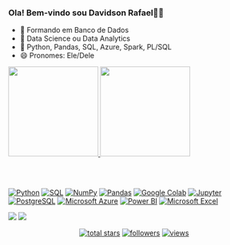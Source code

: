 
 ### Ola! Bem-vindo sou Davidson Rafael👋🏾


- 🔭 Formando em Banco de Dados
- 🔎 Data Science ou Data Analytics
- 🌱 Python, Pandas, SQL, Azure, Spark, PL/SQL
- 😄 Pronomes: Ele/Dele

<div>
  <a href="https://github.com/davidsonnunes">
  <img height="180em" src="https://github-readme-stats.vercel.app/api?username=davidsonnunes&show_icons=true&theme=merko&include_all_commits=true&count_private=true"/>
  <img height="180em" src="https://github-readme-stats.vercel.app/api/top-langs/?username=davidsonnunes&layout=compact&langs_count=7&theme=merko"/>
</div>

##
<p>
<!-- Social badges section --> 
<div style="display: inline_block"><br>
<!-- <img align="center" alt="python" height="60" width="60" src="https://cdn.jsdelivr.net/gh/devicons/devicon/icons/python/python-original-wordmark.svg"> 
<img align="center" alt="pandas" height="60" width="60" src="https://cdn.jsdelivr.net/gh/devicons/devicon/icons/pandas/pandas-original-wordmark.svg"> 
<img align="center" alt="jupyter" height="60" width="60" src="https://cdn.jsdelivr.net/gh/devicons/devicon/icons/jupyter/jupyter-original-wordmark.svg"> 
<img align="center" alt="sql" height="60" width="60" src="https://cdn.jsdelivr.net/gh/devicons/devicon/icons/mysql/mysql-original-wordmark.svg"> 
<img align="center" alt="azure" height="60" width="60" src="https://cdn.jsdelivr.net/gh/devicons/devicon/icons/azure/azure-original.svg">  -->

<a href="#"><img alt="Python" src="https://img.shields.io/badge/Python-14354C.svg?logo=python&logoColor=white"></a>
<a href="#"><img alt="SQL" src="https://custom-icon-badges.herokuapp.com/badge/SQL-025E8C.svg?logo=database&logoColor=white"></a>
<a href="#"><img alt="NumPy" src="https://img.shields.io/badge/Numpy-013243.svg?logo=numpy&logoColor=white"></a>
<a href="#"><img alt="Pandas" src="https://img.shields.io/badge/Pandas-150458.svg?logo=pandas&logoColor=white"></a>
<a href="#"><img alt="Google Colab" src="https://img.shields.io/badge/Google%20Colab-F9AB00.svg?logo=googlecolab&logoColor=white"></a>
<a href="#"><img alt="Jupyter" src="https://img.shields.io/badge/Jupyter-F37626.svg?logo=Jupyter&logoColor=white"></a>
<a href="#"><img alt="PostgreSQL" src ="https://img.shields.io/badge/PostgreSQL-316192.svg?logo=postgresql&logoColor=white"></a>
<a href="#"><img alt="Microsoft Azure" src="https://img.shields.io/badge/Microsoft%20Azure-0078D4.svg?logo=microsoftazure&logoColor=white"></a>
<a href="#"><img alt="Power BI" src="https://img.shields.io/badge/Power%20BI-F2C811.svg?logo=powerbi&logoColor=black"></a>
 <a href="#"><img alt="Microsoft Excel" src="https://img.shields.io/badge/Microsoft%20Excel-217346?logo=microsoftexcel&logoColor=white"></a>
</p>

<p>

<div> 
<a href="https://www.linkedin.com/in/davidson-rafael/" target="_blank"><img src="https://img.shields.io/badge/-LinkedIn-%230077B5?style=for-the-badge&logo=linkedin&logoColor=white" target="_blank"></a> 
<a href = "mailto:"><img src="https://img.shields.io/badge/Microsoft_Outlook-0078D4?style=for-the-badge&logo=microsoft-outlook&logoColor=white" target="_blank"></a>

</div>
</P>


<!-- Social badges section -->
<p align="center">
 
  <a href="https://github.com/davidsonnunes?tab=repositories&sort=stargazers">
    <img alt="total stars" title="Total stars on GitHub" src="https://custom-icon-badges.herokuapp.com/badge/dynamic/json?logo=star&host=formatted-dynamic-badges.herokuapp.com&formatter=metric&style=for-the-badge&color=55960c&labelColor=488207&label=stars&query=%24.stars&url=https%3A%2F%2Fapi.github-star-counter.workers.dev%2Fuser%2Fdavidsonnunes"/></a>
  <a href="https://github.com/davidsonnunes?tab=followers">
    <img alt="followers" title="Follow me on Github" src="https://custom-icon-badges.herokuapp.com/github/followers/davidsonnunes?color=236ad3&labelColor=1155ba&style=for-the-badge&logo=person-add&label=Follow&logoColor=white"/></a>
  <a href="https://github.com/davidsonnunes/Counter-View-Profile">
    <img alt="views" title="GitHub profile views" src="https://subverso.com.br/app/davidsonnunes"/></a>
</p>

##
 <!-- 
<div align="left" height="60" width="60">
  
  [![Readme Card](https://github-readme-stats.vercel.app/api/pin/?username=Priscaruso&repo=ETL_com_Python&theme=radical)](https://github.com/Priscaruso/ETL_com_Python) 
  [![Readme Card](https://github-readme-stats.vercel.app/api/pin/?username=Priscaruso&repo=Bookclub_project&theme=radical)](https://github.com/Priscaruso/Bookclub_project)
   [![Readme Card](https://github-readme-stats.vercel.app/api/pin/?username=Priscaruso&repo=BigData-AWS&theme=radical)](https://github.com/Priscaruso/BigData-AWS)
  </div>

  -->



<!--
**davidsonnunes/davidsonnunes** is a ✨ _special_ ✨ repository because its `README.md` (this file) appears on your GitHub profile.
-->
